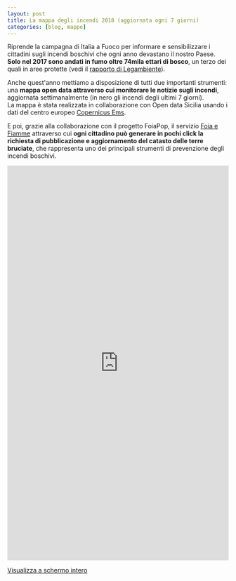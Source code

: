 ```yaml
---
layout: post
title: La mappa degli incendi 2018 (aggiornata ogni 7 giorni)
categories: [blog, mappe]
---
```


Riprende la campagna di Italia a Fuoco per informare e sensibilizzare i cittadini sugli incendi boschivi che ogni anno devastano il nostro Paese. **Solo nel 2017 sono andati in fumo oltre 74mila ettari di bosco**, un terzo dei quali in aree protette (vedi il [rapporto di Legambiente](https://www.legambiente.it/contenuti/comunicati/incendi-boschivi-e-record-74965-ettari-bruciati-nei-sette-mesi-del-2017-ecco-l-)).<br>

Anche quest'anno mettiamo a disposizione di tutti due importanti strumenti: una **mappa open data attraverso cui monitorare le notizie sugli incendi**, aggiornata settimanalmente (in nero gli incendi degli ultimi 7 giorni).<br>La mappa è stata realizzata in collaborazione con Open data Sicilia usando i dati del centro europeo [Copernicus Ems](http://emergency.copernicus.eu/).<br>

E poi, grazie alla collaborazione con il progetto FoiaPop, il servizio [Foia e Fiamme](https://italiaafuoco.info/foia/) attraverso cui **ogni cittadino può generare in pochi click la richiesta di pubblicazione e aggiornamento del catasto delle terre bruciate**, che rappresenta uno dei principali strumenti di prevenzione degli incendi boschivi.<br>

<iframe width="100%" height="900px" frameBorder="0" src="https://umap.openstreetmap.fr/it/map/mappa-delle-news-sugli-incendi-2018_188138?scaleControl=false&miniMap=false&scrollWheelZoom=false&zoomControl=true&allowEdit=false&moreControl=true&searchControl=null&tilelayersControl=null&embedControl=null&datalayersControl=true&onLoadPanel=caption&captionBar=false"></iframe><p><a href="https://umap.openstreetmap.fr/it/map/mappa-delle-news-sugli-incendi-2018_188138">Visualizza a schermo intero</a></p>

